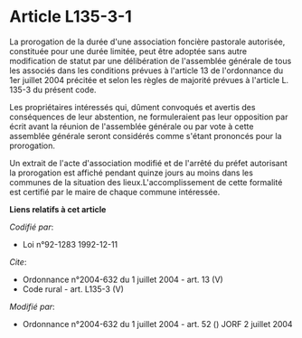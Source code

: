 # Article L135-3-1

La prorogation de la durée d'une association foncière pastorale autorisée, constituée pour une durée limitée, peut être
adoptée sans autre modification de statut par une délibération de l'assemblée générale de tous les associés dans les
conditions prévues à l'article 13 de l'ordonnance du 1er juillet 2004 précitée et selon les règles de majorité prévues à
l'article L. 135-3 du présent code. 

Les propriétaires intéressés qui, dûment convoqués et avertis des conséquences de leur abstention, ne formuleraient pas leur
opposition par écrit avant la réunion de l'assemblée générale ou par vote à cette assemblée générale seront considérés comme
s'étant prononcés pour la prorogation. 

Un extrait de l'acte d'association modifié et de l'arrêté du préfet autorisant la prorogation est affiché pendant quinze
jours au moins dans les communes de la situation des lieux.L'accomplissement de cette formalité est certifié par le maire de
chaque commune intéressée.

**Liens relatifs à cet article**

_Codifié par_:

  - Loi n°92-1283 1992-12-11

_Cite_:

  - Ordonnance n°2004-632 du 1 juillet 2004 - art. 13 (V)
  - Code rural - art. L135-3 (V)

_Modifié par_:

  - Ordonnance n°2004-632 du 1 juillet 2004 - art. 52 () JORF 2 juillet 2004

